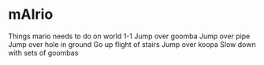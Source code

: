 # mAIrio
Things mario needs to do on world 1-1
Jump over goomba
Jump over pipe
Jump over hole in ground
Go up flight of stairs
Jump over koopa
Slow down with sets of goombas